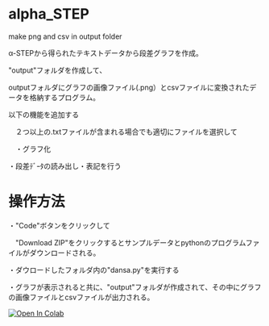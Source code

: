 # alpha_STEP
make png and csv in output folder

α-STEPから得られたテキストデータから段差グラフを作成。

"output"フォルダを作成して、

outputフォルダにグラフの画像ファイル(.png）とcsvファイルに変換されたデータを格納するプログラム。

以下の機能を追加する

　２つ以上の.txtファイルが含まれる場合でも適切にファイルを選択して
 
 　・グラフ化
  
   ・段差ﾃﾞｰﾀの読み出し・表記を行う


# 操作方法

・"Code"ボタンをクリックして

　"Download ZIP"をクリックするとサンプルデータとpythonのプログラムファイルがダウンロードされる。
 
・ダウロードしたフォルダ内の"dansa.py"を実行する

・グラフが表示されると共に、"output"フォルダが作成されて、その中にグラフの画像ファイルとcsvファイルが出力される。

[![Open In Colab](https://colab.research.google.com/assets/colab-badge.svg)](https://colab.research.google.com/drive/1WusOT0FMHQNk3vspTMLazAA3p81pz4t3#scrollTo=ikQjzC9LlrJc.ipynb)
